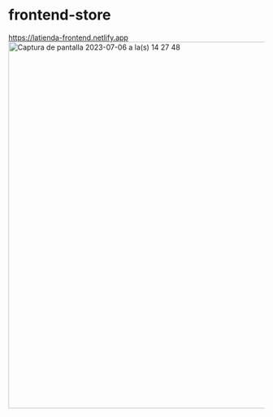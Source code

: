 # frontend-store

https://latienda-frontend.netlify.app
<img width="720" alt="Captura de pantalla 2023-07-06 a la(s) 14 27 48" src="https://github.com/dannybaque/frontend-store/assets/42458038/dce5cc78-5eeb-415d-bbf4-d544854ebd19">
